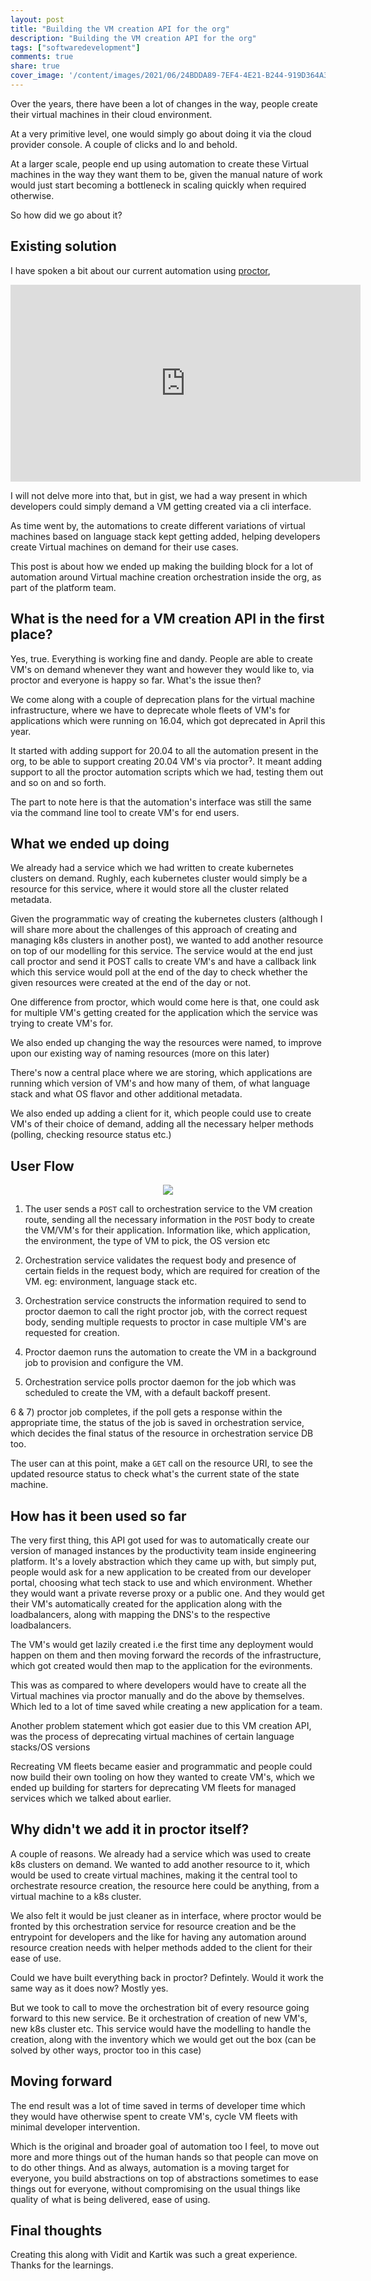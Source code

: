 ```yaml
---
layout: post
title: "Building the VM creation API for the org"
description: "Building the VM creation API for the org"
tags: ["softwaredevelopment"]
comments: true
share: true
cover_image: '/content/images/2021/06/24BDDA89-7EF4-4E21-B244-919D364A386D.jpeg'
---
```


Over the years, there have been a lot of changes in the way, people create their virtual machines in their cloud environment. 

At a very primitive level, one would simply go about doing it via the cloud provider console. A couple of clicks and lo and behold. 

At a larger scale, people end up using automation to create these Virtual machines in the way they want them to be, given the manual nature of work would just start becoming a bottleneck in scaling quickly when required otherwise.

So how did we go about it?

## Existing solution

I have spoken a bit about our current automation using [proctor](https://github.com/gojek/proctor), 

<iframe width="560" height="315" src="https://www.youtube.com/embed/mE1JZKMhnNs" frameborder="0" allow="accelerometer; autoplay; clipboard-write; encrypted-media; gyroscope; picture-in-picture" allowfullscreen></iframe>

I will not delve more into that, but in gist, we had a way present in which developers could simply demand a VM getting created via a cli interface.

As time went by, the automations to create different variations of virtual machines based on language stack kept getting added, helping developers create Virtual machines on demand for their use cases.

This post is about how we ended up making the building block for a lot of automation around Virtual machine creation orchestration inside the org, as part of the platform team.

## What is the need for a VM creation API in the first place?

Yes, true. Everything is working fine and dandy. People are able to create VM's on demand whenever they want and however they would like to, via proctor and everyone is happy so far. What's the issue then?

We come along with a couple of deprecation plans for the virtual machine infrastructure, where we have to deprecate whole fleets of VM's for applications which were running on 16.04, which got deprecated in April this year. 

It started with adding support for 20.04 to all the automation present in the org, to be able to support creating 20.04 VM's via proctorˀ. It meant adding support to all the proctor automation scripts which we had, testing them out and so on and so forth. 

The part to note here is that the automation's interface was still the same via the command line tool to create VM's for end users.

## What we ended up doing

We already had a service which we had written to create kubernetes clusters on demand. Rughly, each kubernetes cluster would simply be a resource for this service, where it would store all the cluster related metadata.

Given the programmatic way of creating the kubernetes clusters (although I will share more about the challenges of this approach of creating and managing k8s clusters in another post), we wanted to add another resource on top of our modelling for this service. The service would at the end just call proctor and send it POST calls to create VM's and have a callback link which this service would poll at the end of the day to check whether the given resources were created at the end of the day or not.

One difference from proctor, which would come here is that, one could ask for multiple VM's getting created for the application which the service was trying to create VM's for. 

We also ended up changing the way the resources were named, to improve upon our existing way of naming resources (more on this later)

There's now a central place where we are storing, which applications are running which version of VM's and how many of them, of what language stack and what OS flavor and other additional metadata.

We also ended up adding a client for it, which people could use to create VM's of their choice of demand, adding all the necessary helper methods (polling, checking resource status etc.)

## User Flow

<center><img src="/content/images/2021/06/24BDDA89-7EF4-4E21-B244-919D364A386D.jpeg"></center>

1) The user sends a `POST` call to orchestration service to the VM creation route, sending all the necessary information in the `POST` body to create the VM/VM's for their application. Information like, which application, the environment, the type of VM to pick, the OS version etc 

2) Orchestration service validates the request body and presence of certain fields in the request body, which are required for creation of the VM. eg: environment, language stack etc.

3) Orchestration service constructs the information required to send to proctor daemon to call the right proctor job, with the correct request body, sending multiple requests to proctor in case multiple VM's are requested for creation. 

4) Proctor daemon runs the automation to create the VM in a background job to provision and configure the VM. 

5) Orchestration service polls proctor daemon for the job which was scheduled to create the VM, with a default backoff present.

6 & 7) proctor job completes, if the poll gets a response within the appropriate time, the status of the job is saved in orchestration service, which decides the final status of the resource in orchestration service DB too. 

The user can at this point, make a `GET` call on the resource URI, to see the updated resource status to check what's the current state of the state machine.

## How has it been used so far

The very first thing, this API got used for was to automatically create our version of managed instances by the productivity team inside engineering platform. It's a lovely abstraction which they came up with, but simply put, people would ask for a new application to be created from our developer portal, choosing what tech stack to use and which environment. Whether they would want a private reverse proxy or a public one. And they would get their VM's automatically created for the application along with the loadbalancers, along with mapping the DNS's to the respective loadbalancers. 

The VM's would get lazily created i.e the first time any deployment would happen on them and then moving forward the records of the infrastructure, which got created would then map to the application for the evironments.

This was as compared to where developers would have to create all the Virtual machines via proctor manually and do the above by themselves. Which led to a lot of time saved while creating a new application for a team.

Another problem statement which got easier due to this VM creation API, was the process of deprecating virtual machines of certain language stacks/OS versions 

Recreating VM fleets became easier and programmatic and people could now build their own tooling on how they wanted to create VM's, which we ended up building for starters for deprecating VM fleets for managed services which we talked about earlier.

## Why didn't we add it in proctor itself?

A couple of reasons. We already had a service which was used to create k8s clusters on demand. We wanted to add another resource to it, which would be used to create virtual machines, making it the central tool to orchestrate resource creation, the resource here could be anything, from a virtual machine to a k8s cluster. 

We also felt it would be just cleaner as in interface, where proctor would be fronted by this orchestration service for resource creation and be the entrypoint for developers and the like for having any automation around resource creation needs with helper methods added to the client for their ease of use.

Could we have built everything back in proctor? Defintely. Would it work the same way as it does now? Mostly yes. 

But we took to call to move the orchestration bit of every resource going forward to this new service. Be it orchestration of creation of new VM's, new k8s cluster etc. This service would have the modelling to handle the creation, along with the inventory which we would get out the box (can be solved by other ways, proctor too in this case)

## Moving forward

The end result was a lot of time saved in terms of developer time which they would have otherwise spent to create VM's, cycle VM fleets with minimal developer intervention.

Which is the original and broader goal of automation too I feel, to move out more and more things out of the human hands so that people can move on to do other things. And as always, automation is a moving target for everyone, you build abstractions on top of abstractions sometimes to ease things out for everyone, without compromising on the usual things like quality of what is being delivered, ease of using. 

## Final thoughts

Creating this along with Vidit and Kartik was such a great experience. Thanks for the learnings. 